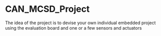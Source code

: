 # CAN_MCSD_Project

The idea of the project is to devise your own individual embedded project using the evaluation board and one or a few sensors and actuators
